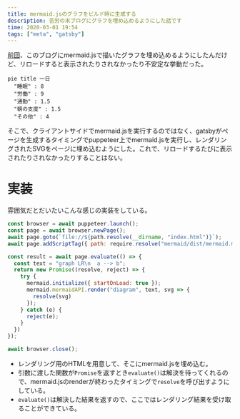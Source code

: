 ```yaml
---
title: mermaid.jsのグラフをビルド時に生成する
description: 苦労の末ブログにグラフを埋め込めるようにした話です
time: 2020-03-01 19:54
tags: ["meta", "gatsby"]
---
```


[前回](/404/)、このブログにmermaid.jsで描いたグラフを埋め込めるようにしたんだけど、リロードすると表示されたりされなかったり不安定な挙動だった。

```mermaid
pie title 一日
  "睡眠" : 8
  "労働" : 9
  "通勤" : 1.5
  "朝の支度" : 1.5
  "その他" : 4
```

そこで、クライアントサイドでmermaid.jsを実行するのではなく、gatsbyがページを生成するタイミングでpuppeteer上でmermaid.jsを実行し、レンダリングされたSVGをページに埋め込むようにした。これで、リロードするたびに表示されたりされなかったりすることはない。

# 実装
雰囲気だとだいたいこんな感じの実装をしている。

```js
const browser = await puppeteer.launch();
const page = await browser.newPage();
await page.goto(`file://${path.resolve(__dirname, "index.html")}`);
await page.addScriptTag({ path: require.resolve("mermaid/dist/mermaid.min.js") });

const result = await page.evaluate(() => {
  const text = "graph LR\n  a --> b";
  return new Promise((resolve, reject) => {
    try {
      mermaid.initialize({ startOnLoad: true });
      mermaid.mermaidAPI.render("diagram", text, svg => {
        resolve(svg)
      });
    } catch (e) {
      reject(e);
    }
  })
});

await browser.close();
```

* レンダリング用のHTMLを用意して、そこにmermaid.jsを埋め込む。
* 引数に渡した関数が`Promise`を返すとき`evaluate()`は解決を待ってくれるので、mermaid.jsのrenderが終わったタイミングで`resolve`を呼び出すようにしている。
* `evaluate()`は解決した結果を返すので、ここではレンダリング結果を受け取ることができている。
